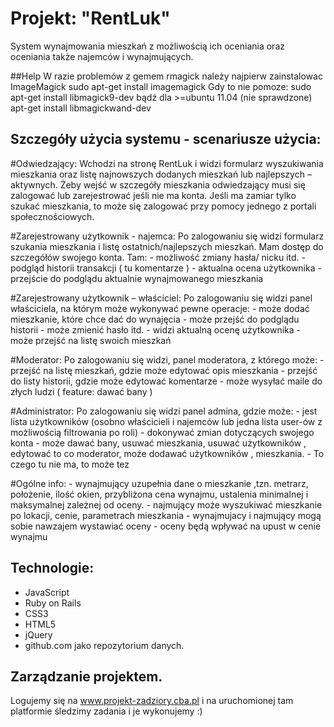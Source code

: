 # Projekt: "RentLuk"

System wynajmowania mieszkań z możliwością ich oceniania oraz oceniania także najemców i wynajmujących.

##Help
    W razie problemów z gemem rmagick należy najpierw zainstalowac ImageMagick
    sudo apt-get install imagemagick
    Gdy to nie pomoze:
    sudo apt-get install libmagick9-dev
    bądź dla >=ubuntu 11.04 (nie sprawdzone)
    apt-get install libmagickwand-dev

## Szczegóły użycia systemu - scenariusze użycia:
#Odwiedzający: 
	Wchodzi na stronę RentLuk i widzi formularz wyszukiwania mieszkania oraz 
	listę najnowszych dodanych mieszkań lub najlepszych – aktywnych. Żeby wejść w szczegóły
	mieszkania odwiedzający musi się zalogować lub zarejestrować jeśli nie ma konta. 
	Jeśli ma zamiar tylko szukać mieszkania, to może się zalogować przy pomocy 
	jednego z portali społecznościowych.

#Zarejestrowany użytkownik - najemca: 
	Po zalogowaniu się widzi formularz szukania mieszkania i listę 
	ostatnich/najlepszych mieszkań. Mam dostęp do szczegółów swojego konta. Tam:
	- możliwość zmiany hasła/ nicku itd.
	- podgląd historii transakcji ( tu komentarze ) 
	- aktualna ocena użytkownika
	- przejście do podglądu aktualnie wynajmowanego mieszkania

#Zarejestrowany użytkownik – właściciel: 
	Po zalogowaniu się widzi panel właściciela, na którym 
	może wykonywać pewne operacje:
	- może dodać mieszkanie, które chce dać do wynajęcia
	- może przejść do podglądu historii 
	- może zmienić hasło itd.
	- widzi aktualną ocenę użytkownika
	- może przejść na listę swoich mieszkań

#Moderator: 
	Po zalogowaniu się widzi, panel moderatora, z którego może:
	- przejść na listę mieszkań, gdzie może edytować opis mieszkania
	- przejść do listy historii, gdzie może edytować komentarze
	- może wysyłać maile do złych ludzi ( feature: dawać bany )

#Administrator: 
	Po zalogowaniu się widzi panel admina, gdzie może:
	- jest lista użytkowników (osobno właścicieli i najemców lub jedna 
		lista user-ów z możliwością filtrowania po roli)
	- dokonywać zmian dotyczących swojego konta
	- może dawać bany, usuwać mieszkania, usuwać użytkowników , edytować to co moderator, 
		może dodawać użytkowników , mieszkania.
	- To czego tu nie ma, to może tez

#Ogólne info:
	- wynajmujący uzupełnia dane o mieszkanie ,tzn. metrarz, położenie, ilość okien, przybliżona cena wynajmu, ustalenia minimalnej i maksymalnej zależnej od oceny.
	- najmujący może wyszukiwać mieszkanie po lokacji, cenie, parametrach mieszkania
	- wynajmujacy i najmujący mogą sobie nawzajem wystawiać oceny
	- oceny będą wpływać na upust w cenie wynajmu

## Technologie:
- JavaScript
- Ruby on Rails
- CSS3
- HTML5
- jQuery
- github.com jako repozytorium danych.

## Zarządzanie projektem.
Logujemy się na www.projekt-zadziory.cba.pl i na uruchomionej tam platformie śledzimy zadania i je
wykonujemy :) 
